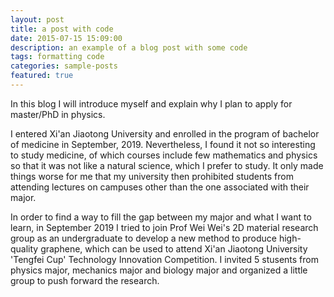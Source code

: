 ```yaml
---
layout: post
title: a post with code
date: 2015-07-15 15:09:00
description: an example of a blog post with some code
tags: formatting code
categories: sample-posts
featured: true
---
```

In this blog I will introduce myself and explain why I plan to apply for master/PhD in physics.

I entered Xi'an Jiaotong University and enrolled in the program of bachelor of medicine in September, 2019. Nevertheless, I found it not so interesting to study medicine, of which courses include few mathematics and physics so that it was not like a natural science, which I prefer to study. It only made things worse for me that my university then prohibited students from attending lectures on campuses other than the one associated with their major.

In order to find a way to fill the gap between my major and what I want to learn, in September 2019 I tried to join Prof Wei Wei's 2D material research group as an undergraduate to develop a new method to produce high-quality graphene, which can be used to attend Xi'an Jiaotong University 'Tengfei Cup' Technology Innovation Competition. I invited 5 stusents from physics major, mechanics major and biology major and organized a little group to push forward the research. 